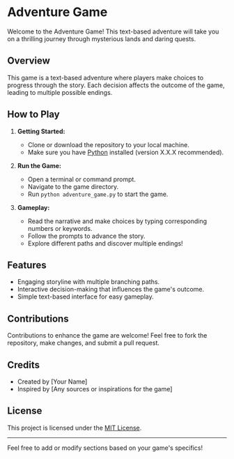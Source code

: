 # Adventure Game

Welcome to the Adventure Game! This text-based adventure will take you on a thrilling journey through mysterious lands and daring quests.

## Overview

This game is a text-based adventure where players make choices to progress through the story. Each decision affects the outcome of the game, leading to multiple possible endings.

## How to Play

1. **Getting Started:**
   - Clone or download the repository to your local machine.
   - Make sure you have [Python](https://www.python.org/) installed (version X.X.X recommended).

2. **Run the Game:**
   - Open a terminal or command prompt.
   - Navigate to the game directory.
   - Run `python adventure_game.py` to start the game.

3. **Gameplay:**
   - Read the narrative and make choices by typing corresponding numbers or keywords.
   - Follow the prompts to advance the story.
   - Explore different paths and discover multiple endings!

## Features

- Engaging storyline with multiple branching paths.
- Interactive decision-making that influences the game's outcome.
- Simple text-based interface for easy gameplay.

## Contributions

Contributions to enhance the game are welcome! Feel free to fork the repository, make changes, and submit a pull request.

## Credits

- Created by [Your Name]
- Inspired by [Any sources or inspirations for the game]

## License

This project is licensed under the [MIT License](LICENSE).

---

Feel free to add or modify sections based on your game's specifics!
